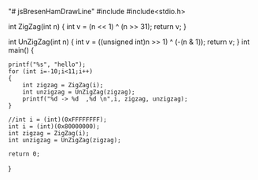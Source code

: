 "# jsBresenHamDrawLine" 
#include<iostream>
#include<stdio.h>

int ZigZag(int n)
{
	int v = (n << 1) ^ (n >> 31);
	return v;
}

int UnZigZag(int n)
{
	int v = ((unsigned int)n >> 1) ^ (-(n & 1));
	return v;
}
int main() {

	printf("%s", "hello");
	for (int i=-10;i<11;i++)
	{
		int zigzag = ZigZag(i);
		int unzigzag = UnZigZag(zigzag);
		printf("%d -> %d  ,%d \n",i, zigzag, unzigzag);
	}

	//int i = (int)(0xFFFFFFFF);
	int i = (int)(0x80000000);
	int zigzag = ZigZag(i);
	int unzigzag = UnZigZag(zigzag);

	return 0;
}
